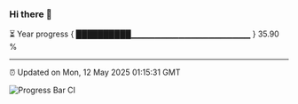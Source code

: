 ### Hi there 👋

⏳ Year progress { ██████████▁▁▁▁▁▁▁▁▁▁▁▁▁▁▁▁▁▁▁▁ } 35.90 %

---

⏰ Updated on Mon, 12 May 2025 01:15:31 GMT

![Progress Bar CI](https://github.com/liununu/liununu/workflows/Progress%20Bar%20CI/badge.svg)
